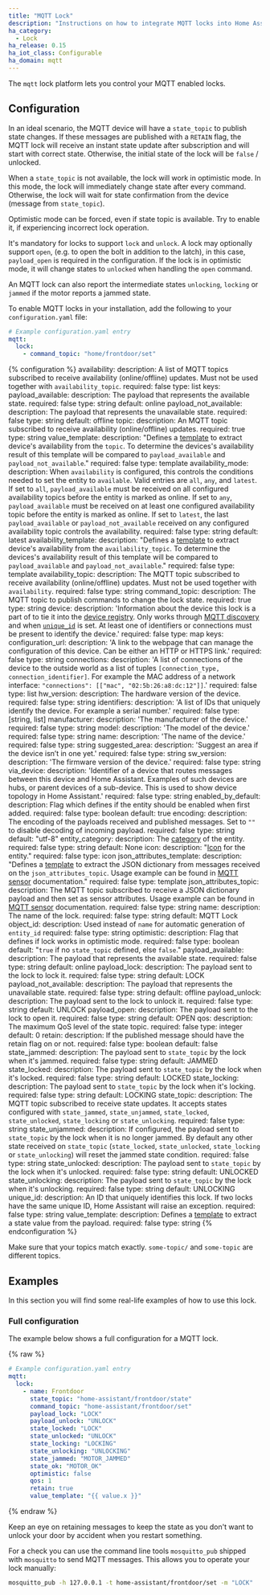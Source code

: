 ```yaml
---
title: "MQTT Lock"
description: "Instructions on how to integrate MQTT locks into Home Assistant."
ha_category:
  - Lock
ha_release: 0.15
ha_iot_class: Configurable
ha_domain: mqtt
---
```


The `mqtt` lock platform lets you control your MQTT enabled locks.

## Configuration

In an ideal scenario, the MQTT device will have a `state_topic` to publish state changes. If these messages are published with a `RETAIN` flag, the MQTT lock will receive an instant state update after subscription and will start with correct state. Otherwise, the initial state of the lock will be `false` / unlocked.

When a `state_topic` is not available, the lock will work in optimistic mode. In this mode, the lock will immediately change state after every command. Otherwise, the lock will wait for state confirmation from the device (message from `state_topic`).

Optimistic mode can be forced, even if state topic is available. Try to enable it, if experiencing incorrect lock operation.

It's mandatory for locks to support `lock` and `unlock`. A lock may optionally support `open`, (e.g. to open the bolt in addition to the latch), in this case, `payload_open` is required in the configuration. If the lock is in optimistic mode, it will change states to `unlocked` when handling the `open` command.

An MQTT lock can also report the intermediate states `unlocking`, `locking` or `jammed` if the motor reports a jammed state.
<a id='new_format'></a>

To enable MQTT locks in your installation, add the following to your `configuration.yaml` file:

```yaml
# Example configuration.yaml entry
mqtt:
  lock:
    - command_topic: "home/frontdoor/set"
```

{% configuration %}
availability:
  description: A list of MQTT topics subscribed to receive availability (online/offline) updates. Must not be used together with `availability_topic`.
  required: false
  type: list
  keys:
    payload_available:
      description: The payload that represents the available state.
      required: false
      type: string
      default: online
    payload_not_available:
      description: The payload that represents the unavailable state.
      required: false
      type: string
      default: offline
    topic:
      description: An MQTT topic subscribed to receive availability (online/offline) updates.
      required: true
      type: string
    value_template:
      description: "Defines a [template](/docs/configuration/templating/#using-templates-with-the-mqtt-integration) to extract device's availability from the `topic`. To determine the devices's availability result of this template will be compared to `payload_available` and `payload_not_available`."
      required: false
      type: template
availability_mode:
  description: When `availability` is configured, this controls the conditions needed to set the entity to `available`. Valid entries are `all`, `any`, and `latest`. If set to `all`, `payload_available` must be received on all configured availability topics before the entity is marked as online. If set to `any`, `payload_available` must be received on at least one configured availability topic before the entity is marked as online. If set to `latest`, the last `payload_available` or `payload_not_available` received on any configured availability topic controls the availability.
  required: false
  type: string
  default: latest
availability_template:
  description: "Defines a [template](/docs/configuration/templating/#using-templates-with-the-mqtt-integration) to extract device's availability from the `availability_topic`. To determine the devices's availability result of this template will be compared to `payload_available` and `payload_not_available`."
  required: false
  type: template
availability_topic:
  description: The MQTT topic subscribed to receive availability (online/offline) updates. Must not be used together with `availability`.
  required: false
  type: string
command_topic:
  description: The MQTT topic to publish commands to change the lock state.
  required: true
  type: string
device:
  description: 'Information about the device this lock is a part of to tie it into the [device registry](https://developers.home-assistant.io/docs/en/device_registry_index.html). Only works through [MQTT discovery](/docs/mqtt/discovery/) and when [`unique_id`](#unique_id) is set. At least one of identifiers or connections must be present to identify the device.'
  required: false
  type: map
  keys:
    configuration_url:
      description: 'A link to the webpage that can manage the configuration of this device. Can be either an HTTP or HTTPS link.'
      required: false
      type: string
    connections:
      description: 'A list of connections of the device to the outside world as a list of tuples `[connection_type, connection_identifier]`. For example the MAC address of a network interface: `"connections": [["mac", "02:5b:26:a8:dc:12"]]`.'
      required: false
      type: list
    hw_version:
      description: The hardware version of the device.
      required: false
      type: string
    identifiers:
      description: 'A list of IDs that uniquely identify the device. For example a serial number.'
      required: false
      type: [string, list]
    manufacturer:
      description: 'The manufacturer of the device.'
      required: false
      type: string
    model:
      description: 'The model of the device.'
      required: false
      type: string
    name:
      description: 'The name of the device.'
      required: false
      type: string
    suggested_area:
      description: 'Suggest an area if the device isn’t in one yet.'
      required: false
      type: string
    sw_version:
      description: 'The firmware version of the device.'
      required: false
      type: string
    via_device:
      description: 'Identifier of a device that routes messages between this device and Home Assistant. Examples of such devices are hubs, or parent devices of a sub-device. This is used to show device topology in Home Assistant.'
      required: false
      type: string
enabled_by_default:
  description: Flag which defines if the entity should be enabled when first added.
  required: false
  type: boolean
  default: true
encoding:
  description: The encoding of the payloads received and published messages. Set to `""` to disable decoding of incoming payload.
  required: false
  type: string
  default: "utf-8"
entity_category:
  description: The [category](https://developers.home-assistant.io/docs/core/entity#generic-properties) of the entity.
  required: false
  type: string
  default: None
icon:
  description: "[Icon](/docs/configuration/customizing-devices/#icon) for the entity."
  required: false
  type: icon
json_attributes_template:
  description: "Defines a [template](/docs/configuration/templating/#using-templates-with-the-mqtt-integration) to extract the JSON dictionary from messages received on the `json_attributes_topic`. Usage example can be found in [MQTT sensor](/integrations/sensor.mqtt/#json-attributes-template-configuration) documentation."
  required: false
  type: template
json_attributes_topic:
  description: The MQTT topic subscribed to receive a JSON dictionary payload and then set as sensor attributes. Usage example can be found in [MQTT sensor](/integrations/sensor.mqtt/#json-attributes-topic-configuration) documentation.
  required: false
  type: string
name:
  description: The name of the lock.
  required: false
  type: string
  default: MQTT Lock
object_id:
  description: Used instead of `name` for automatic generation of `entity_id`
  required: false
  type: string
optimistic:
  description: Flag that defines if lock works in optimistic mode.
  required: false
  type: boolean
  default: "`true` if no `state_topic` defined, else `false`."
payload_available:
  description: The payload that represents the available state.
  required: false
  type: string
  default: online
payload_lock:
  description: The payload sent to the lock to lock it.
  required: false
  type: string
  default: LOCK
payload_not_available:
  description: The payload that represents the unavailable state.
  required: false
  type: string
  default: offline
payload_unlock:
  description: The payload sent to the lock to unlock it.
  required: false
  type: string
  default: UNLOCK
payload_open:
  description: The payload sent to the lock to open it.
  required: false
  type: string
  default: OPEN
qos:
  description: The maximum QoS level of the state topic.
  required: false
  type: integer
  default: 0
retain:
  description: If the published message should have the retain flag on or not.
  required: false
  type: boolean
  default: false
state_jammed:
  description: The payload sent to `state_topic` by the lock when it's jammed.
  required: false
  type: string
  default: JAMMED
state_locked:
  description: The payload sent to `state_topic` by the lock when it's locked.
  required: false
  type: string
  default: LOCKED
state_locking:
  description: The payload sent to `state_topic` by the lock when it's locking.
  required: false
  type: string
  default: LOCKING
state_topic:
  description: The MQTT topic subscribed to receive state updates. It accepts states configured with `state_jammed`, `state_unjammed`, `state_locked`, `state_unlocked`, `state_locking` or `state_unlocking`.
  required: false
  type: string
state_unjammed:
  description: If configured, the payload sent to `state_topic` by the lock when it is no longer jammed. By default any other state received on `state_topic` (`state_locked`, `state_unlocked`, `state_locking` or `state_unlocking`) will reset the jammed state condition.
  required: false
  type: string
state_unlocked:
  description: The payload sent to `state_topic` by the lock when it's unlocked.
  required: false
  type: string
  default: UNLOCKED
state_unlocking:
  description: The payload sent to `state_topic` by the lock when it's unlocking.
  required: false
  type: string
  default: UNLOCKING
unique_id:
   description: An ID that uniquely identifies this lock. If two locks have the same unique ID, Home Assistant will raise an exception.
   required: false
   type: string
value_template:
  description: Defines a [template](/docs/configuration/templating/#using-templates-with-the-mqtt-integration) to extract a state value from the payload.
  required: false
  type: string
{% endconfiguration %}

<div class='note warning'>

Make sure that your topics match exactly. `some-topic/` and `some-topic` are different topics.

</div>

## Examples

In this section you will find some real-life examples of how to use this lock.

### Full configuration

The example below shows a full configuration for a MQTT lock.

{% raw %}

```yaml
# Example configuration.yaml entry
mqtt:
  lock:
    - name: Frontdoor
      state_topic: "home-assistant/frontdoor/state"
      command_topic: "home-assistant/frontdoor/set"
      payload_lock: "LOCK"
      payload_unlock: "UNLOCK"
      state_locked: "LOCK"
      state_unlocked: "UNLOCK"
      state_locking: "LOCKING"
      state_unlocking: "UNLOCKING"
      state_jammed: "MOTOR_JAMMED"
      state_ok: "MOTOR_OK"
      optimistic: false
      qos: 1
      retain: true
      value_template: "{{ value.x }}"
```

{% endraw %}

Keep an eye on retaining messages to keep the state as you don't want to unlock your door by accident when you restart something.

For a check you can use the command line tools `mosquitto_pub` shipped with `mosquitto` to send MQTT messages. This allows you to operate your lock manually:

```bash
mosquitto_pub -h 127.0.0.1 -t home-assistant/frontdoor/set -m "LOCK"
```
